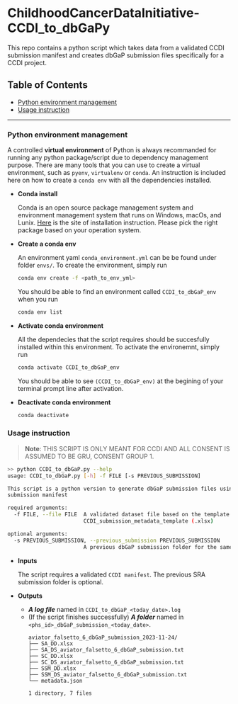 # ChildhoodCancerDataInitiative-CCDI_to_dbGaPy

This repo contains a python script which takes data from a validated CCDI submission manifest and creates dbGaP submission files specifically for a CCDI project.

## Table of Contents
- [Python environment management](#python-environment-management)
- [Usage instruction](#usage-instruction)

---
### Python environment management
A controlled **virtual environment** of Python is always recommanded for running any python package/script due to dependency management purpose. There are many tools that you can use to create a virtual environment, such as `pyenv`, `virtualenv` or `conda`. An instruction is included here on how to create a `conda env` with all the dependencies installed.

- **Conda install**

    Conda is an open source package management system and environment management system that runs on Windows, macOs, and Lunix. [Here](https://docs.conda.io/projects/miniconda/en/latest/) is the site of installation instruction. Please pick the right package based on your operation system.

- **Create a conda env**

    An environment yaml `conda_environment.yml` can be be found under folder `envs/`. To create the environment, simply run

    ```bash
    conda env create -f <path_to_env_yml>
    ```
    You should be able to find an environment called `CCDI_to_dbGaP_env` when you run 

    ```bash
    conda env list
    ```
- **Activate conda environment**

    All the dependecies that the script requires should be succesfully installed within this environment. To activate the environemnt, simply run

    ```bash
    conda activate CCDI_to_dbGaP_env
    ```

    You should be able to see `(CCDI_to_dbGaP_env)` at the begining of your terminal prompt line after activation.

- **Deactivate conda environment**

    ```bash
    conda deactivate
    ```


### Usage instruction


> **Note**: THIS SCRIPT IS ONLY MEANT FOR CCDI AND ALL CONSENT IS ASSUMED TO BE GRU, CONSENT GROUP 1.

```bash
>> python CCDI_to_dbGaP.py --help
usage: CCDI_to_dbGaP.py [-h] -f FILE [-s PREVIOUS_SUBMISSION]

This script is a python version to generate dbGaP submission files using a validated CCDI
submission manifest

required arguments:
  -f FILE, --file FILE  A validated dataset file based on the template
                        CCDI_submission_metadata_template (.xlsx)

optional arguments:
  -s PREVIOUS_SUBMISSION, --previous_submission PREVIOUS_SUBMISSION
                        A previous dbGaP submission folder for the same phs_id study.
```

- **Inputs**

    The script requires a validated `CCDI manifest`. The previous SRA submission folder is optional.

- **Outputs**

    - ***A log file*** named in `CCDI_to_dbGaP_<today_date>.log`
    - (If the script finishes successfully) ***A folder*** named in `<phs_id>_dbGaP_submission_<today_date>`. 
        ```
        aviator_falsetto_6_dbGaP_submission_2023-11-24/
        ├── SA_DD.xlsx
        ├── SA_DS_aviator_falsetto_6_dbGaP_submission.txt
        ├── SC_DD.xlsx
        ├── SC_DS_aviator_falsetto_6_dbGaP_submission.txt
        ├── SSM_DD.xlsx
        ├── SSM_DS_aviator_falsetto_6_dbGaP_submission.txt
        └── metadata.json
        
        1 directory, 7 files
        ```
